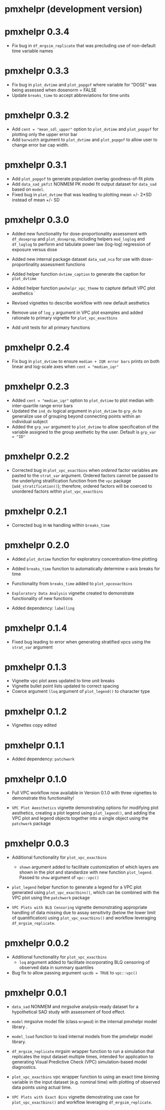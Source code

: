 # pmxhelpr (development version)

# pmxhelpr 0.3.4

* Fix bug in `df_mrgsim_replicate` that was precluding use of non-default time variable names

# pmxhelpr 0.3.3

* Fix bug in `plot_dvtime` and `plot_popgof` where variable for "DOSE" was being assessed when dosenorm = FALSE
* Update `breaks_time` to accept abbreviations for time units

# pmxhelpr 0.3.2

* Add `cent = "mean_sdl_upper"` option to `plot_dvtime` and `plot_popgof` for plotting only the upper error bar
* Add `barwidth` argument to `plot_dvtime` and `plot_popgof` to allow user to change error bar cap width. 

# pmxhelpr 0.3.1

* Add `plot_popgof` to generate population overlay goodness-of-fit plots
* Add `data_sad_pkfit` NONMEM PK model fit output dataset for `data_sad` based on `model`.
* Fixed bug in `plot_dvtime` that was leading to plotting mean +/- 2*SD instead of mean +/- SD

# pmxhelpr 0.3.0

* Added new functionality for dose-proportionality assessment with `df_doseprop` and `plot_doseprop`, including helpers `mod_loglog` and `df_loglog` to perform and tabulate power law (log-log) regression of exposure versus dose
* Added new internal package dataset `data_sad_nca` for use with dose-proportinality assessment functions
* Added helper function `dvtime_caption` to generate the caption for `plot_dvtime`
* Added helper function `pmxhelpr_vpc_theme` to capture default VPC plot aesthetics `
* Revised vignettes to describe workflow with new default aesthetics
* Remove use of `log_y` argument in VPC plot examples and added rationale to primary vignette for `plot_vpc_exactbins`

* Add unit tests for all primary functions

# pmxhelpr 0.2.4

* Fix bug in `plot_dvtime` to ensure `median + IQR error bars` prints on both linear and log-scale axes when `cent = "median_iqr"`

# pmxhelpr 0.2.3

* Added `cent = "median_iqr"` option to `plot_dvtime` to plot median with inter-quartile range error bars
* Updated the `ind_dv` logical argument in `plot_dvtime` to `grp_dv` to generalize use of grouping beyond connecting points within an individual subject
* Added the `grp_var` argument to `plot_dvtime` to allow specification of the variable assigned to the group aesthetic by the user. Default is `grp_var = "ID"`

# pmxhelpr 0.2.2

* Corrected bug in `plot_vpc_exactbins` when *ordered* factor variables are pasted to the `strat_var` argument.
  Ordered factors cannot be passed to the underlying stratification function from the `vpc` package (`add_stratification()`); therefore, ordered factors will be coerced to unordered factors within `plot_vpc_exactbins`

# pmxhelpr 0.2.1

* Corrected bug in `NA` handling within `breaks_time`

# pmxhelpr 0.2.0

* Added `plot_dvtime` function for exploratory concentration-time plotting
* Added `breaks_time` function to automatically determine x-axis breaks for time
* Functionality from `breaks_time` added to `plot_vpcexactbins`

* `Exploratory Data Analysis` vignette created to demonstrate functionality of new functions

* Added dependency: `labelling`

# pmxhelpr 0.1.4

* Fixed bug leading to error when generating stratified vpcs using the `strat_var` argument

# pmxhelpr 0.1.3

* Vignette vpc plot axes updated to time unit breaks
* Vignette bullet point lists updated to correct spacing
* Coerce argument `lloq` argument of `plot_legend()` to character type

# pmxhelpr 0.1.2

* Vignettes copy edited

# pmxhelpr 0.1.1

* Added dependency: `patchwork`

# pmxhelpr 0.1.0

* Full VPC workflow now available in Version 0.1.0 with three vignettes to demonstrate this functionality! 

* `VPC Plot Aeesthetics` vignette demonstrating options for modifying plot aesthetics, creating a plot legend using `plot_legend()`, and adding the VPC plot and legend objects together into a single object using the `patchwork` package

# pmxhelpr 0.0.3

* Additional functionality for `plot_vpc_exactbins`
  + `shown` argument added to facilitate customization of which layers are shown in the plot and standardize with new function `plot_legend`. Passed to `show` argument of `vpc::vpc()`
* `plot_legend` helper function to generate a legend for a VPC plot generated using `plot_vpc_exactbins()`, which can be combined with the VPC plot using the `patchwork` package

* `VPC Plots with BLQ Censoring` vignette demonstrating appropriate handling of data missing due to assay sensitivity (below the lower limit of quantification) using `plot_vpc_exactbins()` and workflow leveraging `df_mrgsim_replicate`.

# pmxhelpr 0.0.2

* Additional functionality for `plot_vpc_exactbins`
  + `loq` argument added to facilitate incorporating BLQ censoring of observed data in summary quantiles 
* Bug fix to allow passing argument `vpcdb = TRUE` to `vpc::vpc()`

# pmxhelpr 0.0.1

* `data_sad` NONMEM and mrgsolve analysis-ready dataset for a hypothetical SAD study with assessment of food effect.
* `model` mrgsolve model file (class `mrgmod`) in the internal pmxhelpr model library .
* `model_load` function to load internal models from the pmxhelpr model library.
* `df_mrgsim_replicate` mrgsim wrapper function to run a simulation that replicates the input dataset multiple times, intended for application to generating Visual Predictive Check (VPC) simulation-based model diagnostics.
* `plot_vpc_exactbins` vpc wrapper function to using an exact time binning variable in the input dataset (e.g. nominal time) with plotting of observed data points using actual time.

* `VPC Plots with Exact Bins` vignette demostrating use case for `plot_vpc_exactbins()` and workflow leveraging `df_mrgsim_replicate`.
